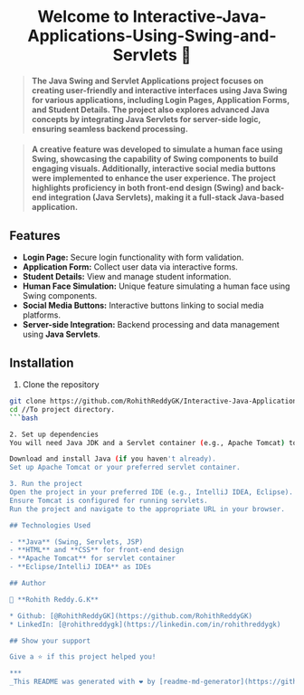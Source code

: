 <h1 align="center">Welcome to Interactive-Java-Applications-Using-Swing-and-Servlets 👋</h1>
<p>
</p>

> <h4>The Java Swing and Servlet Applications project focuses on creating user-friendly and interactive interfaces using Java Swing for various applications, including Login Pages, Application Forms, and Student Details. The project also explores advanced Java concepts by integrating Java Servlets for server-side logic, ensuring seamless backend processing.</h4>

> <h4>A creative feature was developed to simulate a human face using Swing, showcasing the capability of Swing components to build engaging visuals. Additionally, interactive social media buttons were implemented to enhance the user experience. The project highlights proficiency in both front-end design (Swing) and back-end integration (Java Servlets), making it a full-stack Java-based application.</h4>

## Features

- **Login Page:** Secure login functionality with form validation.
- **Application Form:** Collect user data via interactive forms.
- **Student Details:** View and manage student information.
- **Human Face Simulation:** Unique feature simulating a human face using Swing components.
- **Social Media Buttons:** Interactive buttons linking to social media platforms.
- **Server-side Integration:** Backend processing and data management using **Java Servlets**.

## Installation

1. Clone the repository
```bash
git clone https://github.com/RohithReddyGK/Interactive-Java-Applications-Using-Swing-and-Servlet.git
cd //To project directory.
```bash

2. Set up dependencies
You will need Java JDK and a Servlet container (e.g., Apache Tomcat) to run this project.

Download and install Java (if you haven't already).
Set up Apache Tomcat or your preferred servlet container.

3. Run the project
Open the project in your preferred IDE (e.g., IntelliJ IDEA, Eclipse).
Ensure Tomcat is configured for running servlets.
Run the project and navigate to the appropriate URL in your browser.

## Technologies Used

- **Java** (Swing, Servlets, JSP)
- **HTML** and **CSS** for front-end design
- **Apache Tomcat** for servlet container
- **Eclipse/IntelliJ IDEA** as IDEs

## Author

👤 **Rohith Reddy.G.K**

* Github: [@RohithReddyGK](https://github.com/RohithReddyGK)
* LinkedIn: [@rohithreddygk](https://linkedin.com/in/rohithreddygk)

## Show your support

Give a ⭐️ if this project helped you!

***
_This README was generated with ❤️ by [readme-md-generator](https://github.com/kefranabg/readme-md-generator)_
